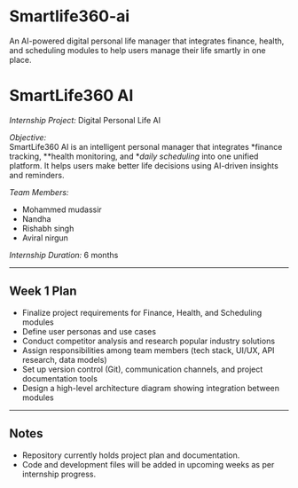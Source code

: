 # Smartlife360-ai
An AI-powered digital personal life manager that integrates finance, health, and scheduling modules to help users manage their life smartly in one place.
# SmartLife360 AI

*Internship Project:* Digital Personal Life AI

*Objective:*  
SmartLife360 AI is an intelligent personal manager that integrates *finance tracking, **health monitoring, and **daily scheduling* into one unified platform. It helps users make better life decisions using AI-driven insights and reminders.

*Team Members:*  
- Mohammed mudassir
- Nandha
- Rishabh singh
- Aviral nirgun  

*Internship Duration:* 6 months

---

## Week 1 Plan

- Finalize project requirements for Finance, Health, and Scheduling modules  
- Define user personas and use cases  
- Conduct competitor analysis and research popular industry solutions  
- Assign responsibilities among team members (tech stack, UI/UX, API research, data models)  
- Set up version control (Git), communication channels, and project documentation tools  
- Design a high-level architecture diagram showing integration between modules

---

## Notes

- Repository currently holds project plan and documentation.  
- Code and development files will be added in upcoming weeks as per internship progress.
